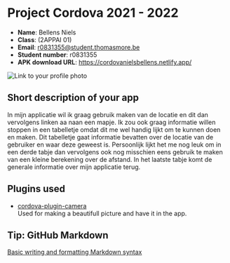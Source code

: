 # Project Cordova 2021 - 2022

- **Name**: Bellens Niels
- **Class**: (2APPAI 01)
- **Email**: <a href="mailto:r0831355@student.thomasmore.be">r0831355@student.thomasmore.be</a>
- **Student number**: r0831355
- **APK download URL**: https://cordovanielsbellens.netlify.app/

![Link to your profile photo](https://ibb.co/k1HSdR6)

## Short description of your app

In mijn applicatie wil ik graag gebruik maken van de locatie en dit dan vervolgens linken aa naan een mapje. Ik zou ook
graag informatie willen stoppen in een tabelletje omdat dit me wel handig lijkt om te kunnen doen en maken. Dit
tabelletje gaat informatie bevatten over de locatie van de gebruiker en waar deze geweest is. Persoonlijk lijkt het me
nog leuk om in een derde tabje dan vervolgens ook nog misschien eens gebruik te maken van een kleine berekening over de
afstand. In het laatste tabje komt de generale informatie over mijn applicatie terug.

## Plugins used

- [cordova-plugin-camera](https://cordova.apache.org/docs/en/10.x/reference/cordova-plugin-camera/)  
  Used for making a beautifull picture and have it in the app.

## Tip: GitHub Markdown

[Basic writing and formatting Markdown syntax](https://docs.github.com/en/github/writing-on-github/basic-writing-and-formatting-syntax)

